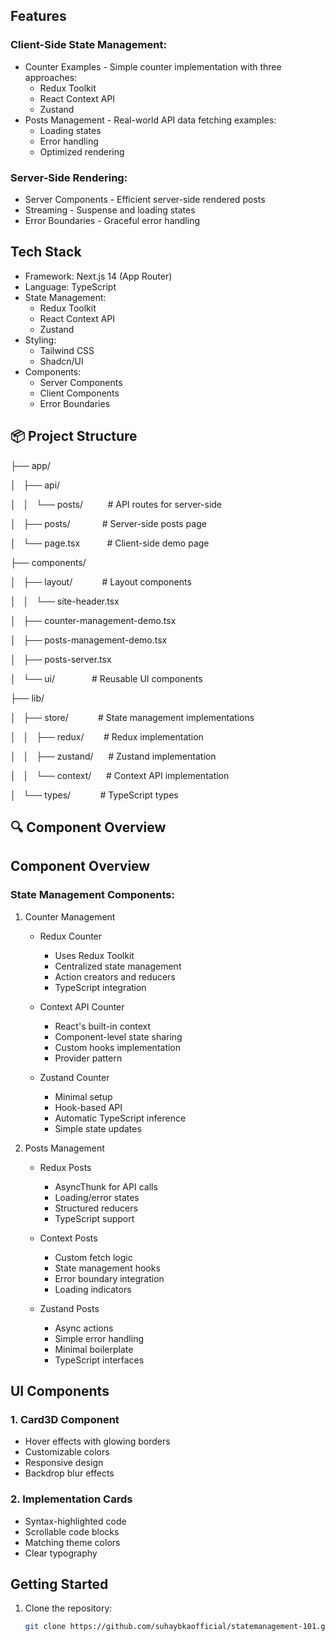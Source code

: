 

## Features

### Client-Side State Management:
* Counter Examples - Simple counter implementation with three approaches:
  - Redux Toolkit
  - React Context API
  - Zustand
* Posts Management - Real-world API data fetching examples:
  - Loading states
  - Error handling
  - Optimized rendering

### Server-Side Rendering:
* Server Components - Efficient server-side rendered posts
* Streaming - Suspense and loading states
* Error Boundaries - Graceful error handling

## Tech Stack
* Framework: Next.js 14 (App Router)
* Language: TypeScript
* State Management:
  - Redux Toolkit
  - React Context API
  - Zustand
* Styling:
  - Tailwind CSS
  - Shadcn/UI
* Components:
  - Server Components
  - Client Components
  - Error Boundaries

## 📦 Project Structure


├── app/

│   ├── api/

│   │   └── posts/          # API routes for server-side

│   ├── posts/             # Server-side posts page

│   └── page.tsx           # Client-side demo page

├── components/

│   ├── layout/            # Layout components

│   │   └── site-header.tsx

│   ├── counter-management-demo.tsx

│   ├── posts-management-demo.tsx

│   ├── posts-server.tsx

│   └── ui/               # Reusable UI components

├── lib/

│   ├── store/            # State management implementations

│   │   ├── redux/        # Redux implementation

│   │   ├── zustand/      # Zustand implementation

│   │   └── context/      # Context API implementation

│   └── types/            # TypeScript types

## 🔍 Component Overview
## Component Overview

### State Management Components:

1. Counter Management
   * Redux Counter
     - Uses Redux Toolkit
     - Centralized state management
     - Action creators and reducers
     - TypeScript integration

   * Context API Counter
     - React's built-in context
     - Component-level state sharing
     - Custom hooks implementation
     - Provider pattern

   * Zustand Counter
     - Minimal setup
     - Hook-based API
     - Automatic TypeScript inference
     - Simple state updates

2. Posts Management
   * Redux Posts
     - AsyncThunk for API calls
     - Loading/error states
     - Structured reducers
     - TypeScript support

   * Context Posts
     - Custom fetch logic
     - State management hooks
     - Error boundary integration
     - Loading indicators

   * Zustand Posts
     - Async actions
     - Simple error handling
     - Minimal boilerplate
     - TypeScript interfaces

## UI Components

### 1. Card3D Component
* Hover effects with glowing borders
* Customizable colors
* Responsive design
* Backdrop blur effects

### 2. Implementation Cards
* Syntax-highlighted code
* Scrollable code blocks
* Matching theme colors
* Clear typography

## Getting Started

1. Clone the repository:
   ```bash
   git clone https://github.com/suhaybkaofficial/statemanagement-101.git
